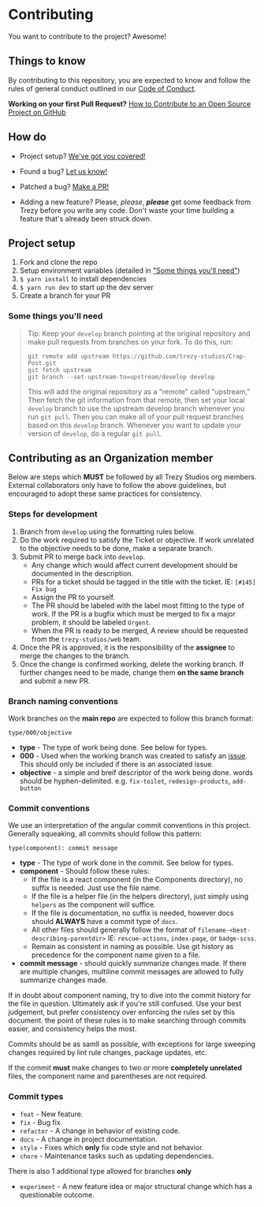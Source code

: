 # Contributing

You want to contribute to the project? Awesome!

## Things to know

By contributing to this repository, you are expected to know and follow the rules of general conduct outlined in our [Code of Conduct][code-of-conduct].

**Working on your first Pull Request?**
[How to Contribute to an Open Source Project on GitHub][egghead]

## How do

* Project setup?
  [We've got you covered!](#project-setup)

* Found a bug?
  [Let us know!][bugs]

* Patched a bug?
  [Make a PR!][new-pr]

* Adding a new feature?
  Please, *please*, ***please*** get some feedback from Trezy before you write any code. Don't waste your time building a feature that's already been struck down.

## Project setup

1. Fork and clone the repo
1. Setup environment variables (detailed in ["Some things you'll need"](#some-things-youll-need))
1. `$ yarn install` to install dependencies
1. `$ yarn run dev` to start up the dev server
1. Create a branch for your PR

### Some things you'll need

> Tip: Keep your `develop` branch pointing at the original repository and make
> pull requests from branches on your fork. To do this, run:
>
> ```
> git remote add upstream https://github.com/trezy-studios/Crap-Post.git
> git fetch upstream
> git branch --set-upstream-to=upstream/develop develop
> ```
>
> This will add the original repository as a "remote" called "upstream,"
> Then fetch the git information from that remote, then set your local `develop`
> branch to use the upstream develop branch whenever you run `git pull`.
> Then you can make all of your pull request branches based on this `develop`
> branch. Whenever you want to update your version of `develop`, do a regular
> `git pull`.

## Contributing as an Organization member

Below are steps which **MUST** be followed by all Trezy Studios org members. External collaborators only have to follow the above guidelines, but encouraged to adopt these same practices for consistency.

### Steps for development

1. Branch from `develop` using the formatting rules below.
1. Do the work required to satisfy the Ticket or objective. If work unrelated to the objective needs to be done, make a separate branch.
1. Submit PR to merge back into `develop`.
    * Any change which would affect current development should be documented in the description.
    * PRs for a ticket should be tagged in the title with the ticket. IE: `[#145] Fix bug`
    * Assign the PR to yourself.
    * The PR should be labeled with the label most fitting to the type of work. If the PR is a bugfix which must be merged to fix a major problem, it should be labeled `Urgent`.
    * When the PR is ready to be merged, A review should be requested from the `trezy-studios/web` team.
1. Once the PR is approved, it is the responsibility of the **assignee** to merge the changes to the branch.
1. Once the change is confirmed working, delete the working branch. If further changes need to be made, change them **on the same branch** and submit a new PR.

### Branch naming conventions

Work branches on the **main repo** are expected to follow this branch format:

```
type/000/objective
```
* **type** - The type of work being done. See below for types.
* **000** - Used when the working branch was created to satisfy an [issue][issues]. This should only be included if there is an associated issue.
* **objective** - a simple and breif descriptor of the work being done. words should be hyphen-delimited. e.g. `fix-toilet`, `redesign-products`, `add-button`

### Commit conventions

We use an interpretation of the angular commit conventions in this project. Generally squeaking, all commits should follow this pattern:
```
type(component): commit message
```
* **type** - The type of work done in the commit. See below for types.
* **component** - Should follow these rules:
    * If the file is a react component (in the Components directory), no suffix is needed. Just use the file name.
    * If the file is a helper file (in the helpers directory), just simply using `helpers` as the component will suffice.
    * If the file is documentation, no suffix is needed, however docs should **ALWAYS** have a commit type of `docs`.
    * All other files should generally follow the format of `filename-<best-describing-parentdir>` IE: `rescue-actions`, `index-page`, or `badge-scss`.
    * Remain as consistent in naming as possible. Use git history as precedence for the component name given to a file.
* **commit message** - should quickly summarize changes made. If there are multiple changes, multiline commit messages are allowed to fully summarize changes made.

If in doubt about component naming, try to dive into the commit history for the file in question. Ultimately ask if you're still confused. Use your best judgement, but prefer consistency over enforcing the rules set by this document. the point of these rules is to make searching through commits easier, and consistency helps the most.

Commits should be as samll as possible, with exceptions for large sweeping changes required by lint rule changes, package updates, etc.

If the commit **must** make changes to two or more **completely unrelated** files, the component name and parentheses are not required.

### Commit types
* `feat` - New feature.
* `fix` - Bug fix.
* `refactor` - A change in behavior of existing code.
* `docs` - A change in project documentation.
* `style` - Fixes which **only** fix code style and not behavior.
* `chore` - Maintenance tasks such as updating dependencies.

There is also 1 additional type allowed for branches **only**

* `experiment` - A new feature idea or major structural change which has a questionable outcome.





[code-of-conduct]: CODE_OF_CONDUCT.md
[all-contributors]: https://github.com/kentcdodds/all-contributors
[bugs]: https://github.com/trezy-studios/Crap-Post/labels/bug
[egghead]: https://egghead.io/series/how-to-contribute-to-an-open-source-project-on-github
[issues]: https://github.com/trezy-studios/Crap-Post/issues
[new-pr]: https://github.com/trezy-studios/Crap-Post/compare
